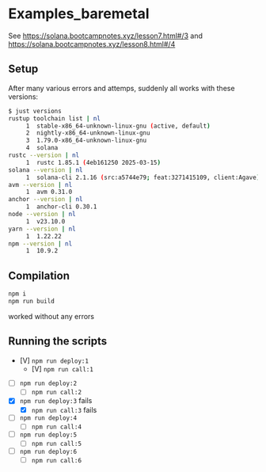 # Examples_baremetal

See https://solana.bootcampnotes.xyz/lesson7.html#/3 and https://solana.bootcampnotes.xyz/lesson8.html#/4

## Setup
After many various errors and attemps, suddenly all works with these versions:
```bash
$ just versions
rustup toolchain list | nl
     1  stable-x86_64-unknown-linux-gnu (active, default)
     2  nightly-x86_64-unknown-linux-gnu
     3  1.79.0-x86_64-unknown-linux-gnu
     4  solana
rustc --version | nl
     1  rustc 1.85.1 (4eb161250 2025-03-15)
solana --version | nl
     1  solana-cli 2.1.16 (src:a5744e79; feat:3271415109, client:Agave)
avm --version | nl
     1  avm 0.31.0
anchor --version | nl
     1  anchor-cli 0.30.1
node --version | nl
     1  v23.10.0
yarn --version | nl
     1  1.22.22
npm --version | nl
     1  10.9.2
```

## Compilation
```zsh
npm i
npm run build
```

worked without any errors

## Running the scripts
- [V] `npm run deploy:1`
  * [V] `npm run call:1`
- [ ] `npm run deploy:2`
  * [ ] `npm run call:2`
- [X] `npm run deploy:3` fails
  * [X] `npm run call:3` fails
- [ ] `npm run deploy:4`
  * [ ] `npm run call:4`
- [ ] `npm run deploy:5`
  * [ ] `npm run call:5`
- [ ] `npm run deploy:6`
  * [ ] `npm run call:6`

